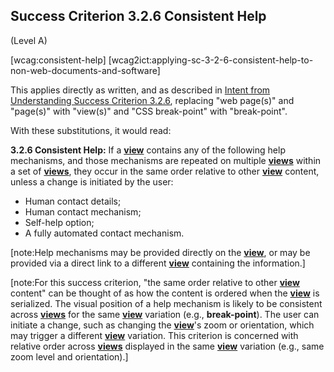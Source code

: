 ## Success Criterion 3.2.6 Consistent Help

(Level A)

[wcag:consistent-help]
[wcag2ict:applying-sc-3-2-6-consistent-help-to-non-web-documents-and-software]

This applies directly as written, and as described in [Intent from Understanding Success Criterion 3.2.6](https://www.w3.org/WAI/WCAG22/Understanding/consistent-help), replacing "web page(s)" and "page(s)" with "view(s)" and "CSS break-point" with "break-point".

With these substitutions, it would read:

**3.2.6 Consistent Help:** If a **[view](#x1-2-1-page)** contains any of the following help mechanisms, and those mechanisms are repeated on multiple **[views](#x1-2-1-page)** within a set of **[views](#x1-2-1-page)**, they occur in the same order relative to other **[view](#x1-2-1-page)** content, unless a change is initiated by the user:

- Human contact details;
- Human contact mechanism;
- Self-help option;
- A fully automated contact mechanism.

[note:Help mechanisms may be provided directly on the **[view](#x1-2-1-page)**, or may be provided via a direct link to a different **[view](#x1-2-1-page)** containing the information.]

[note:For this success criterion, "the same order relative to other **[view](#x1-2-1-page)** content" can be thought of as how the content is ordered when the **[view](#x1-2-1-page)** is serialized. The visual position of a help mechanism is likely to be consistent across **[views](#x1-2-1-page)** for the same **[view](#x1-2-1-page)** variation (e.g., **break-point**). The user can initiate a change, such as changing the **[view](#x1-2-1-page)**'s zoom or orientation, which may trigger a different **[view](#x1-2-1-page)** variation. This criterion is concerned with relative order across **[views](#x1-2-1-page)** displayed in the same **[view](#x1-2-1-page)** variation (e.g., same zoom level and orientation).]
